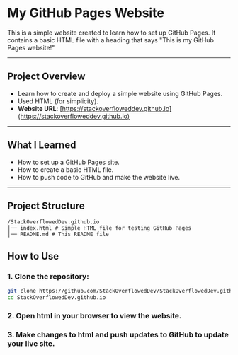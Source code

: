# My GitHub Pages Website
This is a simple website created to learn how to set up GitHub Pages. It contains a basic HTML file with a heading that says "This is my GitHub Pages website!"

---

## Project Overview
- Learn how to create and deploy a simple website using GitHub Pages.
- Used HTML (for simplicity).
- **Website URL**: [https://stackoverfloweddev.github.io](https://stackoverfloweddev.github.io)

---

## What I Learned
- How to set up a GitHub Pages site.
- How to create a basic HTML file.
- How to push code to GitHub and make the website live.

---

## Project Structure
```
/StackOverflowedDev.github.io
│── index.html # Simple HTML file for testing GitHub Pages
│── README.md # This README file
```

## How to Use

### 1. Clone the repository:
   ```bash
   git clone https://github.com/StackOverflowedDev/StackOverflowedDev.github.io.git
   cd StackOverflowedDev.github.io
   ```
### 2. Open html in your browser to view the website.

### 3. Make changes to html and push updates to GitHub to update your live site.




